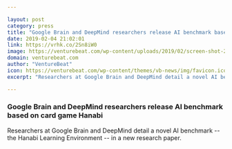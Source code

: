 ```yaml
---

layout: post
category: press
title: "Google Brain and DeepMind researchers release AI benchmark based on card game Hanabi"
date: 2019-02-04 21:02:01
link: https://vrhk.co/2Sn8iW0
image: https://venturebeat.com/wp-content/uploads/2019/02/screen-shot-2018-08-09-at-8-34-18-pm.png?w=1200&strip=all
domain: venturebeat.com
author: "VentureBeat"
icon: https://venturebeat.com/wp-content/themes/vb-news/img/favicon.ico
excerpt: "Researchers at Google Brain and DeepMind detail a novel AI benchmark -- the Hanabi Learning Environment -- in a new research paper."

---
```


### Google Brain and DeepMind researchers release AI benchmark based on card game Hanabi

Researchers at Google Brain and DeepMind detail a novel AI benchmark -- the Hanabi Learning Environment -- in a new research paper.